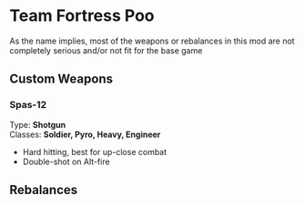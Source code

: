# Team Fortress Poo

As the name implies, most of the weapons or rebalances in this mod are not completely serious and/or not fit for the base game

## Custom Weapons

### Spas-12
Type: **Shotgun**  
Classes: **Soldier, Pyro, Heavy, Engineer**  
- Hard hitting, best for up-close combat  
- Double-shot on Alt-fire  

## Rebalances